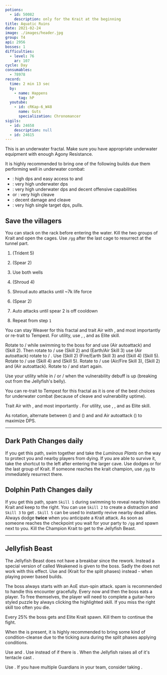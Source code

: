 ```yaml
---
potions:
  - id: 50082
    description: only for the Krait at the beginning
title: Aquatic Ruins
date: 2021-02-24
image: ./images/header.jpg
group: T4
api: 2956
bosses: 1
difficulties:
  - level: 76
    ar: 107
cycle: Day
consumables:
  - 78978
record:
  time: 2 min 13 sec
  by:
    - name: Happens
      tag: hP
  youtube:
    - id: cRKap-6_W48
      name: Guts
      specialization: Chronomancer
sigils:
  - id: 24658
    description: null
  - id: 24615
---
```


<Grid>

<GridItem sm="7">

<Warning >

This is an underwater fractal. Make sure you have appropriate underwater equipment with enough Agony Resistance.

</Warning>

It is highly recommended to bring one of the following builds due them performing well in underwater combat:

- <BuildLink specialization="Firebrand" build="Condi Firebrand"/>: high dps and easy access to <Boon name="Stability"/> and <Boon name="Quickness"/>
- <BuildLink specialization="Holosmith" build="Power Holosmith"/>: very high underwater dps
- <BuildLink specialization="Soulbeast" build="Power Soulbeast"/>: very high underwater dps and decent offensive capabilities
- <BuildLink specialization="Reaper" build="Power Reaper"/> or <BuildLink specialization="Scourge" build="Condi Scourge"/>: very high cleave
- <Specialization name="Tempest" text="Power Tempest" />: decent damage and cleave
- <BuildLink specialization="Chronomancer" build="Power Chronomancer"/>: very high single target dps, pulls.

</GridItem>
<GridItem sm="5">

<MDImage src="images/wooden_rack.jpg" caption="The wooden rack"/>

</GridItem>
</Grid>

## Save the villagers <Item id="50082" disableText/><Item id="24658" disableText/>

<Grid>
<GridItem sm="7">

You can stack <Boon name="Might"/> on the rack before entering the water. Kill the two groups of Krait and open the cages. Use `/gg` after the last cage to resurrect at the tunnel part.

<MDImage src="images/trapped_villagers.jpg" caption="Villagers are trapped in cages"/>

</GridItem>

<GridItem sm="5">
<Tabs>
<Tab specialization="reaper">

1.  <Skill name="Frozen Abyss"/> (Trident 5)

2.  <Skill name="Wicked Spiral"/> (Spear 2)

3.  Use both wells

4.  <Skill name="Soul Spiral"/> (Shroud 4)

5.  Shroud auto attacks until ~7k life force

6.  <Skill name="Wicked Spiral"/> (Spear 2)

7.  Auto attacks until spear 2 is off cooldown

8.  Repeat from step `1`

</Tab>
<Tab specialization="Weaver">

You can stay Weaver for this fractal and trait Air with <Trait id="232" disableText/>, <Trait id="214" disableText/> and most importantly <Trait id="1503"/> or re-trait to Tempest. For utility, use <Skill id="5638" disableText/>, <Skill id="40183" disableText/>, <Skill id="5539" disableText/> and <Skill id="43638"/> as Elite skill.

Rotate to <Skill name="Air Attunement" profession="Elementalist" disableText/> / <Skill name="Air Attunement" profession="Elementalist" disableText/> while swimming to the boss for <Trait name="Elements of Rage"/> and use <Skill name="Forked Lightning" profession="Elementalist"/> (Air autoattack) and <Skill name="Electrocute" profession="Elementalist"/> (Skill 2). Then rotate to <Skill name="Earth Attunement" profession="Elementalist" disableText/> / <Skill name="Air Attunement" profession="Elementalist" disableText/> use <Skill name="Rock Spray" profession="Elementalist"/> (Skill 2) and <Skill name="Sodden Swath" profession="Elementalist"/> (Earth/Air Skill 3) use <Skill name="Forked Lightning" profession="Elementalist"/> (Air autoattack) rotate to <Skill name="Fire Attunement" profession="Elementalist" disableText/> / <Skill name="Earth Attunement" profession="Elementalist" disableText/>. Use <Skill name="Boil" profession="Elementalist"/> (Skill 2) <Skill name="Molten Burst" profession="Elementalist"/> (Fire/Earth Skill 3) and <Skill name="Rock Anchor" profession="Elementalist"/> (Skill 4) <Skill name="Murky water" profession="Elementalist"/> (Skill 5). Rotate to <Skill name="Fire Attunement" profession="Elementalist" disableText/> / <Skill name="Fire Attunement" profession="Elementalist" disableText/> use <Skill name="LavaChains" profession="Elementalist"/> (Skill 4) and <Skill name="Heat Wave" profession="Elementalist"/> (Skill 5). Rotate to <Skill name="Air Attunement" profession="Elementalist" disableText/> / <Skill name="Fire Attunement" profession="Elementalist" disableText/> use <Skill name="Plasmic Strike" profession="Elementalist"/> (Air/Fire Skill 3), <Skill name="Electrocute" profession="Elementalist"/> (Skill 2) and <Skill name="Forked Lightning" profession="Elementalist"/> (Air autoattack). Rotate to <Skill name="Air Attunement" profession="Elementalist" disableText/> / <Skill name="Air Attunement" profession="Elementalist" disableText/> and start again.

Use your utility while in <Skill name="Fire Attunement" profession="Elementalist" disableText/> / <Skill name="Fire Attunement" profession="Elementalist" disableText/> or <Skill name="Air Attunement" profession="Elementalist" disableText/> / <Skill name="Air Attunement" profession="Elementalist" disableText/> when the vulnerability debuff is up (breaking out from the Jellyfish's belly).
</Tab>

<Tab specialization="tempest">

You can re-trait to Tempest for this fractal as it is one of the best choices for underwater combat (because of cleave and vulnerability uptime).

Trait Air with <Trait id="232" disableText/>, <Trait id="214" disableText/> and most importantly <Trait id="1503"/>. For utility, use <Skill id="5638" disableText/>, <Skill id="5539" disableText/>, <Skill id="30662" disableText/> and <Skill id="29968" disableText/> as Elite skill.

As rotation, alternate between <Skill id="29719"/> (<Skill id="5494" disableText/>) and <Skill id="5597"/> (<Skill id="5492" disableText/>) and <Skill id="5655"/> and Air autoattack (<Skill id="5494" disableText/>) to maximize DPS.
</Tab>

</Tabs>
</GridItem>

</Grid>

---

<Grid>
<GridItem>

## Dark Path <Label>Changes daily</Label>

If you get this path, swim together and take the _Luminous Plants_ on the way to protect you and nearby players from dying. If you are able to survive it, take the shortcut to the left after entering the larger cave. Use dodges or <Effect name="Invulnerability"/> for the last group of Krait. If someone reaches the krait champion, use `/gg` to immediately resurrect there.
</GridItem>

<GridItem>

## Dolphin Path <Label>Changes daily</Label>

If you get this path, spam `Skill 1` during swimming to reveal nearby hidden Krait and keep to the right. You can use `Skill 2` to create a distraction and `Skill 3` to get <Effect name="Stealth"/>. `Skill 5` can be used to instantly revive nearby dead allies. Always dodge **twice** when you anticipate a Krait attack. As soon as someone reaches the checkpoint you wait for your party to `/gg` and spawn next to you. Kill the Champion Krait to get to the Jellyfish Beast.

</GridItem>
</Grid>

---

<Grid>
<GridItem sm="7">

## Jellyfish Beast

The Jellyfish Beast does not have a breakbar since the rework. Instead a special version of <Effect name="Exposed"/> called Weakened is given to the boss. Sadly the <Item id="24868"/> does not work with this effect. Use <Item id="24615"/> and <Item id="24658"/> (Krait for the split phases) instead - when playing power based builds.

The boss always starts with an AoE stun-spin attack. <Boon name="Stability"/> spam is recommended to handle this encounter gracefully. Every now and then the boss eats a player. To free themselves, the player will need to complete a guitar-hero styled puzzle by always clicking the highlighted skill. If you miss the right skill too often you die.

Every 25% the boss gets <Effect name="Invulnerability"/> and Elite Krait spawn. Kill them to continue the fight.

When the <Instability name="Afflicted"/> is present, it is highly recommended to bring some kind of condition-cleanse due to the ticking aura during the split phases applying conditions.
</GridItem>

<GridItem sm="5">
<Tabs>
<Tab specialization="revenant">

Use <Skill name="Legendary Dwarf Stance"/> and <Skill name="Legendary Assassin Stance"/>. Use <Skill name="Legendary Demon Stance"/> instead of <Skill name="Legendary Assassin Stance" disableText/> if there is <Instability name="No Pain, No Gain"/>. When the Jellyfish raises all of it's tentacle cast <Skill name="Inspiring Reinforcement"/>.
</Tab>

<Tab specialization="Guardian">

Use <Skill name="Stand your ground"/>. If you have multiple Guardians in your team, consider taking <Skill id="43357"/>.
</Tab>
</Tabs>
</GridItem>

</Grid>

<MDImage src="images/the_jellyfish_beast.jpg" caption="The Jellyfish Beast"/>
